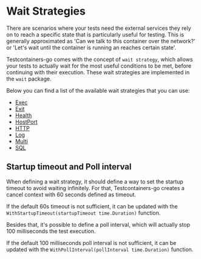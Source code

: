 # Wait Strategies

There are scenarios where your tests need the external services they rely on to reach a specific state that is particularly useful for testing. This is generally approximated as 'Can we talk to this container over the network?' or 'Let's wait until the container is running an reaches certain state'.

Testcontainers-go comes with the concept of `wait strategy`, which allows your tests to actually wait for the most useful conditions to be met, before continuing with their execution. These wait strategies are implemented in the `wait` package.

Below you can find a list of the available wait strategies that you can use:

- [Exec](./exec.md)
- [Exit](./exit.md)
- [Health](./health.md)
- [HostPort](./host_port.md)
- [HTTP](./http.md)
- [Log](./log.md)
- [Multi](./multi.md)
- [SQL](./sql.md)

## Startup timeout and Poll interval

When defining a wait strategy, it should define a way to set the startup timeout to avoid waiting infinitely. For that, Testcontainers-go creates a cancel context with 60 seconds defined as timeout.

If the default 60s timeout is not sufficient, it can be updated with the `WithStartupTimeout(startupTimeout time.Duration)` function.

Besides that, it's possible to define a poll interval, which will actually stop 100 milliseconds the test execution.

If the default 100 milliseconds poll interval is not sufficient, it can be updated with the `WithPollInterval(pollInterval time.Duration)` function.
